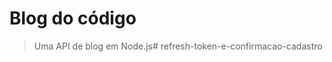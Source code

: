 # Blog do código
> Uma API de blog em Node.js#   r e f r e s h - t o k e n - e - c o n f i r m a c a o - c a d a s t r o  
 